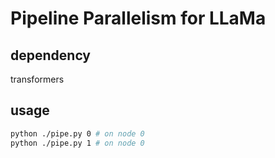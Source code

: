 # Pipeline Parallelism for LLaMa

## dependency

transformers

## usage

```bash
python ./pipe.py 0 # on node 0
python ./pipe.py 1 # on node 0
```
